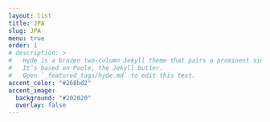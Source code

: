 ```yaml
---
layout: list
title: JPA
slug: JPA
menu: true
order: 1
# description: >
#   Hyde is a brazen two-column Jekyll theme that pairs a prominent sidebar with uncomplicated content.
#   It’s based on Poole, the Jekyll butler.
#   Open `_featured_tags/hyde.md` to edit this text.
accent_color: "#268bd2"
accent_image:
  background: "#202020"
  overlay: false
---
```

